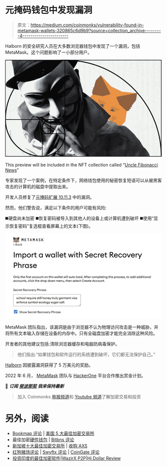 # 元掩码钱包中发现漏洞

> 原文：<https://medium.com/coinmonks/vulnerability-found-in-metamask-wallets-320865c6d9b9?source=collection_archive---------4----------------------->

Halborn 的安全研究人员在大多数浏览器钱包中发现了一个漏洞，包括 MetaMask。这个问题影响了一小部分用户。

![](img/85f6c96b03ee3af354eeb8a69f436cb3.png)

This preview will be included in the NFT collection called “[Uncle Fibonacci News](https://opensea.io/collection/uncle-fibonacci-news)”

专家发现了一个案例，在特定条件下，网络钱包使用的秘密恢复短语可以从被黑客攻击的计算机的磁盘中提取出来。

开发人员修复了[元掩码扩展 10.11.3](https://github.com/MetaMask/metamask-extension/releases) 中的漏洞。

然而，他们警告说，满足以下条件的用户可能有风险:

◼️硬盘尚未加密
◼️恢复密码被导入到其他人的设备上或计算机遭到破坏
◼️使用“显示恢复密码”复选框查看屏幕上的文本(下图)。

![](img/47cf5db3eb3692a9613a0f3d8524efd2.png)

MetaMask 团队指出，该漏洞是由于浏览器不认为物理访问攻击是一种威胁，并将所有文本输入存储在设备的内存中。只有全磁盘加密才能完全消除这种风险。

开发者的其他建议包括:清除浏览器缓存和电脑防病毒保护。

> 他们指出:“如果钱包和软件运行的系统遭到破坏，它们都无法保护自己。”

[Halborn](https://halborn.com/) 因披露漏洞获得了 5 万美元的奖励。

2022 年 6 月， [MetaMask](https://metamask.io/) 团队与 [HackerOne](https://www.hackerone.com/) 平台合作推出赏金计划。

📰 ***订阅*** [***斐波那契***](/@unclefibonacci) ***我来保持最新***

> 加入 Coinmonks [电报频道](https://t.me/coincodecap)和 [Youtube 频道](https://www.youtube.com/c/coinmonks/videos)了解加密交易和投资

# 另外，阅读

*   [Bookmap 评论](https://coincodecap.com/bookmap-review-2021-best-trading-software) | [美国 5 大最佳加密交易所](https://coincodecap.com/crypto-exchange-usa)
*   最佳加密[硬件钱包](/coinmonks/hardware-wallets-dfa1211730c6) | [Bitbns 评论](/coinmonks/bitbns-review-38256a07e161)
*   [新加坡十大最佳加密交易所](https://coincodecap.com/crypto-exchange-in-singapore) | [收购 AXS](https://coincodecap.com/buy-axs-token)
*   [红狗赌场评论](https://coincodecap.com/red-dog-casino-review) | [Swyftx 评论](https://coincodecap.com/swyftx-review) | [CoinGate 评论](https://coincodecap.com/coingate-review)
*   [投资印度的最佳加密软件](https://coincodecap.com/best-crypto-to-invest-in-india-in-2021)|[WazirX P2P](https://coincodecap.com/wazirx-p2p)|[Hi Dollar Review](https://coincodecap.com/hi-dollar-review)